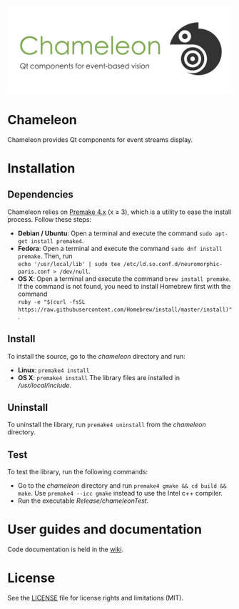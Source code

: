 ![chameleon](chameleonBanner.png "The Chameleon banner")

# Chameleon

Chameleon provides Qt components for event streams display.

# Installation

## Dependencies

Chameleon relies on [Premake 4.x](https://github.com/premake/premake-4.x) (x ≥ 3), which is a utility to ease the install process. Follow these steps:
  - __Debian / Ubuntu__: Open a terminal and execute the command `sudo apt-get install premake4`.
  - __Fedora__: Open a terminal and execute the command `sudo dnf install premake`. Then, run<br />
  `echo '/usr/local/lib' | sudo tee /etc/ld.so.conf.d/neuromorphic-paris.conf > /dev/null`.
  - __OS X__: Open a terminal and execute the command `brew install premake`. If the command is not found, you need to install Homebrew first with the command<br />
  `ruby -e "$(curl -fsSL https://raw.githubusercontent.com/Homebrew/install/master/install)"`.

## Install

To install the source, go to the *chameleon* directory and run:
  - __Linux__: `premake4 install`
  - __OS X__: `premake4 install`
The library files are installed in */usr/local/include*.

## Uninstall

To uninstall the library, run `premake4 uninstall` from the *chameleon* directory.

## Test

To test the library, run the following commands:
  - Go to the *chameleon* directory and run `premake4 gmake && cd build && make`. Use `premake4 --icc gmake` instead to use the Intel c++ compiler.
  - Run the executable *Release/chameleonTest*.

# User guides and documentation

Code documentation is held in the [wiki](https://github.com/neuromorphic-paris/chameleon/wiki).

# License

See the [LICENSE](LICENSE.md) file for license rights and limitations (MIT).
